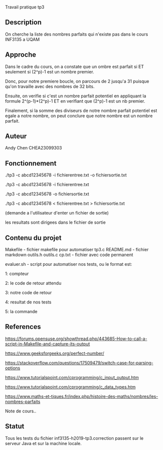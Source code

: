 
Travail pratique tp3

   ## Description

   On cherche la liste des nombres parfaits qui n'existe pas
   dans le cours INF3135 a UQAM

   ## Approche

   Dans le cadre du cours, on a constate que un ombre est parfait si ET seulement si (2^p)-1 est un nombre premier.
   
   Donc, pour notre premiere boucle, on parcours de 2 jusqu'a 31 puisque qu'on travaille avec des nombres de 32 bits.
   
   Ensuite, on verifie si c'est un nombre parfait potentiel en appliquant la formule 2^(p-1)*(2^p)-1 ET en verifiant que (2^p)-1 est un nb premier.

   Finalement, si la somme des diviseurs de notre nombre parfait potentiel est egale a notre nombre, on peut conclure que notre nombre est un nombre parfait.   
   ## Auteur

   Andy Chen CHEA23099303	

   ## Fonctionnement

   ./tp3 -c abcd12345678 -i fichierentree.txt -o fichiersortie.txt

   ./tp3 -c abcd12345678 -i fichierentree.txt

   ./tp3 -c abcd12345678 -o fichiersortie.txt 

   ./tp3 -c abcd12345678 < fichierentree.txt > fichiersortie.txt

   (demande a l'utilisateur d'enter un fichier de sortie)

   les resultats sont dirigees dans le fichier de sortie

   ## Contenu du projet

   Makefile - fichier makefile pour automatiser 
   tp3.c 
   README.md - fichier markdown
   outils.h
   outils.c
   cp.txt - fichier avec code permanent
   
   evaluer.sh - script pour automatiser nos tests, ou le format est:

   1: compteur

   2: le code de retour attendu

   3: notre code de retour

   4: resultat de nos tests

   5: la commande

   ## References
   https://forums.opensuse.org/showthread.php/443685-How-to-call-a-script-in-Makefile-and-capture-its-output

   https://www.geeksforgeeks.org/perfect-number/

   https://stackoverflow.com/questions/17509479/switch-case-for-parsing-options

   https://www.tutorialspoint.com/cprogramming/c_input_output.htm
     
   https://www.tutorialspoint.com/cprogramming/c_data_types.htm

   https://www.maths-et-tiques.fr/index.php/histoire-des-maths/nombres/les-nombres-parfaits   
   
   Note de cours..

   ## Statut
   
   Tous les tests du fichier inf3135-h2019-tp3.correction passent sur le serveur Java et sur la machine locale.

